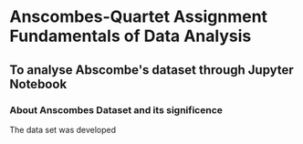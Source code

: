 # Anscombes-Quartet Assignment Fundamentals of Data Analysis 
## To analyse Abscombe's dataset through Jupyter Notebook 
### About Anscombes Dataset and its significence 
The data set was developed 

